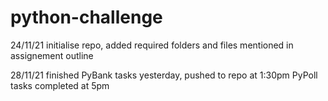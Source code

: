 # python-challenge

24/11/21
  initialise repo, added required folders and files mentioned in assignement outline

28/11/21
  finished PyBank tasks yesterday, pushed to repo at 1:30pm
  PyPoll tasks completed at 5pm
